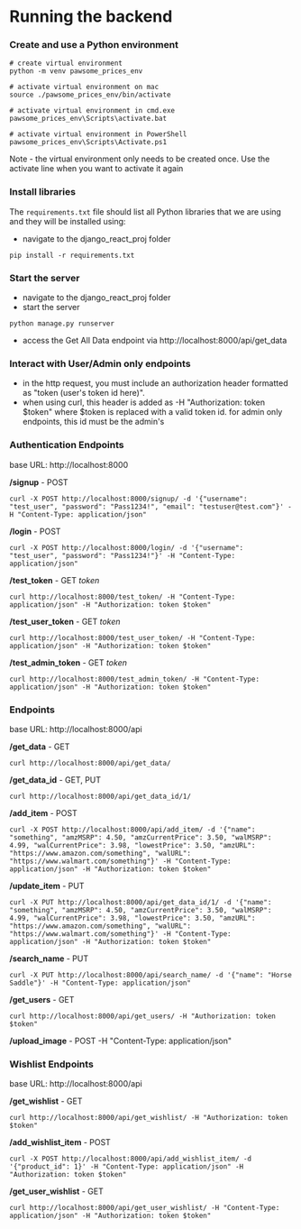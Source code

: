 # Running the backend

### Create and use a Python environment
```
# create virtual environment
python -m venv pawsome_prices_env

# activate virtual environment on mac
source ./pawsome_prices_env/bin/activate

# activate virtual environment in cmd.exe
pawsome_prices_env\Scripts\activate.bat

# activate virtual environment in PowerShell
pawsome_prices_env\Scripts\Activate.ps1
```
Note - the virtual environment only needs to be created once. Use the activate line when you want to activate it again

### Install libraries
The `requirements.txt` file should list all Python libraries that we are using and they will be installed using:
- navigate to the django_react_proj folder
```
pip install -r requirements.txt
```

### Start the server
- navigate to the django_react_proj folder
- start the server
```
python manage.py runserver
```
- access the Get All Data endpoint via http://localhost:8000/api/get_data

### Interact with User/Admin only endpoints
- in the http request, you must include an authorization header formatted as "token (user's token id here)". 
- when using curl, this header is added as -H "Authorization: token $token" where $token is replaced with a valid token id. for admin only endpoints, this id must be the admin's

### Authentication Endpoints
base URL: http://localhost:8000

**/signup** - POST
```
curl -X POST http://localhost:8000/signup/ -d '{"username": "test_user", "password": "Pass1234!", "email": "testuser@test.com"}' -H "Content-Type: application/json"
```
**/login** - POST
```
curl -X POST http://localhost:8000/login/ -d '{"username": "test_user", "password": "Pass1234!"}' -H "Content-Type: application/json"
```
**/test_token** - GET
*token*
```
curl http://localhost:8000/test_token/ -H "Content-Type: application/json" -H "Authorization: token $token"
```

**/test_user_token** - GET
*token*
```
curl http://localhost:8000/test_user_token/ -H "Content-Type: application/json" -H "Authorization: token $token"
```
**/test_admin_token** - GET
*token*
```
curl http://localhost:8000/test_admin_token/ -H "Content-Type: application/json" -H "Authorization: token $token"
```

### Endpoints
base URL: http://localhost:8000/api

**/get_data** - GET
```
curl http://localhost:8000/api/get_data/
```
**/get_data_id** - GET, PUT
```
curl http://localhost:8000/api/get_data_id/1/
```
**/add_item** - POST
```
curl -X POST http://localhost:8000/api/add_item/ -d '{"name": "something", "amzMSRP": 4.50, "amzCurrentPrice": 3.50, "walMSRP": 4.99, "walCurrentPrice": 3.98, "lowestPrice": 3.50, "amzURL": "https://www.amazon.com/something", "walURL": "https://www.walmart.com/something"}' -H "Content-Type: application/json" -H "Authorization: token $token"
```
**/update_item** - PUT
```
curl -X PUT http://localhost:8000/api/get_data_id/1/ -d '{"name": "something", "amzMSRP": 4.50, "amzCurrentPrice": 3.50, "walMSRP": 4.99, "walCurrentPrice": 3.98, "lowestPrice": 3.50, "amzURL": "https://www.amazon.com/something", "walURL": "https://www.walmart.com/something"}' -H "Content-Type: application/json" -H "Authorization: token $token"
```

**/search_name** - PUT
```
curl -X PUT http://localhost:8000/api/search_name/ -d '{"name": "Horse Saddle"}' -H "Content-Type: application/json"
```
**/get_users** - GET
```
curl http://localhost:8000/api/get_users/ -H "Authorization: token $token"
```
**/upload_image** - POST -H "Content-Type: application/json"

### Wishlist Endpoints
base URL: http://localhost:8000/api

**/get_wishlist** - GET
```
curl http://localhost:8000/api/get_wishlist/ -H "Authorization: token $token"
```
**/add_wishlist_item** - POST
```
curl -X POST http://localhost:8000/api/add_wishlist_item/ -d '{"product_id": 1}' -H "Content-Type: application/json" -H "Authorization: token $token"
```
**/get_user_wishlist** - GET
```
curl http://localhost:8000/api/get_user_wishlist/ -H "Content-Type: application/json" -H "Authorization: token $token"
```